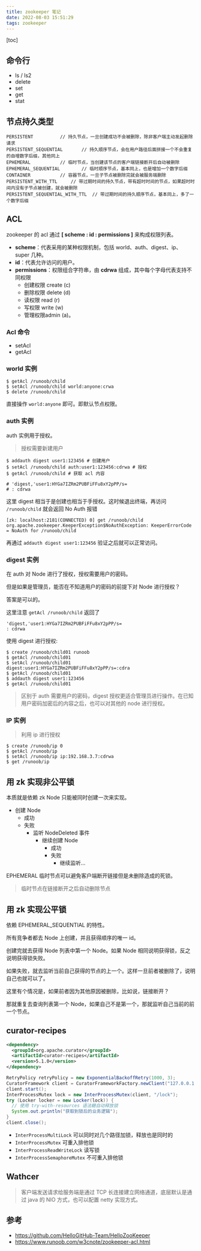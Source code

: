 ```yaml
---
title: zookeeper 笔记
date: 2022-08-03 15:51:29
tags: zookeeper
---
```




[toc]

## 命令行

- ls / ls2
- delete
- set
- get
- stat



## 节点持久类型

```
PERSISTENT			// 持久节点，一旦创建成功不会被删除，除非客户端主动发起删除请求
PERSISTENT_SEQUENTIAL		// 持久顺序节点，会在用户路径后面拼接一个不会重复的自增数字后缀，其他同上
EPHEMERAL			// 临时节点，当创建该节点的客户端链接断开后自动被删除
EPHEMERAL_SEQUENTIAL		// 临时顺序节点，基本同上，也是增加一个数字后缀
CONTAINER			// 容器节点，一旦子节点被删除完就会被服务端删除
PERSISTENT_WITH_TTL		// 带过期时间的持久节点，带有超时时间的节点，如果超时时间内没有子节点被创建，就会被删除
PERSISTENT_SEQUENTIAL_WITH_TTL	// 带过期时间的持久顺序节点，基本同上，多了一个数字后缀
```



## ACL

zookeeper 的 acl 通过 **[ scheme : id : permissions ]** 来构成权限列表。

- **scheme**：代表采用的某种权限机制，包括 world、auth、digest、ip、super 几种。
- **id**：代表允许访问的用户。
- **permissions**：权限组合字符串，由 **cdrwa** 组成，其中每个字母代表支持不同权限
  - 创建权限 create (c)
  - 删除权限 delete (d)
  - 读权限 read (r)
  - 写权限 write (w)
  - 管理权限admin (a)。


### Acl 命令

- setAcl
- getAcl



### world 实例

```
$ getAcl /runoob/child
$ setAcl /runoob/child world:anyone:crwa
$ delete /runoob/child
```



直接操作 `world:anyone` 即可。即默认节点权限。

### auth 实例

auth 实例用于授权。

> 授权需要新建用户

```shell
$ addauth digest user1:123456 # 创建用户
$ setAcl /runoob/child auth:user1:123456:cdrwa # 授权
$ getAcl /runoob/child # 获取 acl 内容

# 'digest,'user1:HYGa7IZRm2PUBFiFFu8xY2pPP/s=
# : cdrwa
```



这里 digest 相当于是创建也相当于手授权。这时候退出终端，再访问 `/runoob/child` 就会返回 No Auth 报错

```shell
[zk: localhost:2181(CONNECTED) 0] get /runoob/child
org.apache.zookeeper.KeeperException$NoAuthException: KeeperErrorCode = NoAuth for /runoob/child
```

再通过 `addauth digest user1:123456` 验证之后就可以正常访问。



### digest 实例

在 auth 对 Node 进行了授权，授权需要用户的密码。

但是如果是管理员，能否在不知道用户的密码的前提下对 Node 进行授权？

答案是可以的。

这里注意 `getAcl /runoob/child`  返回了

```shell
'digest,'user1:HYGa7IZRm2PUBFiFFu8xY2pPP/s=
: cdrwa
```



使用 digest 进行授权:

```shell
$ create /runoob/child01 runoob
$ getAcl /runoob/child01
$ setAcl /runoob/child01 digest:user1:HYGa7IZRm2PUBFiFFu8xY2pPP/s=:cdra
$ getAcl /runoob/child01
$ addauth digest user1:123456
$ getAcl /runoob/child01
```



> 区别于 auth 需要用户的密码，digest 授权更适合管理员进行操作。在已知用户密码加密后的内容之后，也可以对其他的 node 进行授权。



### IP 实例

> 利用 ip 进行授权

```shell
$ create /runoob/ip 0
$ getAcl /runoob/ip
$ setAcl /runoob/ip ip:192.168.3.7:cdrwa
$ get /runoob/ip
```



## 用 zk 实现非公平锁

本质就是依赖 zk Node 只能被同时创建一次来实现。

- 创建 Node
  - 成功
  - 失败
    - 监听 NodeDeleted 事件
      - 继续创建 Node
        - 成功
        - 失败 
          - 继续监听...

EPHEMERAL 临时节点可以避免客户端断开链接但是未删除造成的死锁。

> 临时节点在链接断开之后自动删除节点



## 用 zk 实现公平锁

依赖 EPHEMERAL_SEQUENTIAL 的特性。

所有竞争者都去 Node 上创建，并且获得顺序的唯一 id。

 创建完就去获得 Node 列表中第一个 Node。如果 Node 相同说明获得锁，反之说明获得锁失败。



如果失败，就去监听当前自己获得的节点的上一个。这样一旦前者被删除了，说明自己也就可以了。



这里有个情况是，如果前者因为其他原因被删除，比如说，链接断开？

那就重复去查询列表第一个 Node，如果自己不是第一个，那就监听自己当前的前一个节点。



## curator-recipes

```xml
<dependency>
  <groupId>org.apache.curator</groupId>
  <artifactId>curator-recipes</artifactId>
  <version>5.1.0</version>
</dependency>
```



```java
RetryPolicy retryPolicy = new ExponentialBackoffRetry(1000, 3);
CuratorFramework client = CuratorFrameworkFactory.newClient("127.0.0.1:2181", retryPolicy);
client.start();
InterProcessMutex lock = new InterProcessMutex(client, "/lock");
try (Locker locker = new Locker(lock)) {
  // 使用 try-with-resources 语法糖自动释放锁
  System.out.println("获取到锁后的业务逻辑");
}
client.close();
```



- `InterProcessMultiLock` 可以同时对几个路径加锁，释放也是同时的
- `InterProcessMutex` 可重入排他锁
- `InterProcessReadWriteLock` 读写锁
- `InterProcessSemaphoreMutex` 不可重入排他锁



## Wathcer

> 客户端发送请求给服务端是通过 TCP 长连接建立网络通道，底层默认是通过 java 的 NIO 方式，也可以配置 netty 实现方式。



## 参考

- https://github.com/HelloGitHub-Team/HelloZooKeeper
- https://www.runoob.com/w3cnote/zookeeper-acl.html